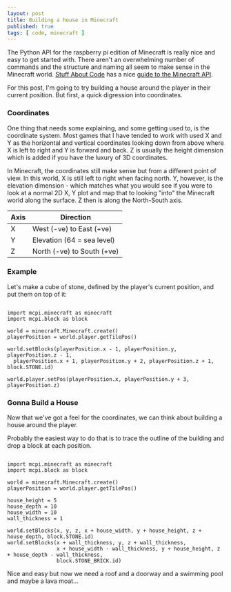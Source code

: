 ```yaml
---
layout: post
title: Building a house in Minecraft
published: true
tags: [ code, minecraft ]
---
```


The Python API for the raspberry pi edition of Minecraft is really nice and easy to
get started with. There aren't an overwhelming number of commands and the structure
and naming all seem to make sense in the Minecraft world. <a href="http://www.stuffaboutcode.com/">Stuff About Code</a>
 has a nice <a href="http://www.stuffaboutcode.com/p/minecraft-api-reference.html">guide to the Minecraft API</a>.

For this post, I'm going to try building a house around the player in their current
position. But first, a quick digression into coordinates.

### Coordinates

One thing that needs some explaining, and some getting used to, is the coordinate
system. Most games that I have tended to work with used X and Y as the horizontal
and vertical coordinates looking down from above where X is left to right and Y is
forward and back. Z is usually the height dimension which is added if you have the luxury
of 3D coordinates.

In Minecraft, the coordinates still make sense but from a different point of view. In
this world, X is still left to right when facing north. Y, however, is the elevation
dimension - which matches what you would see if you were to look at a normal 2D X, Y
plot and map that to looking "into" the Minecraft world along the surface. Z then is
along the North-South axis.

Axis | Direction
---- | ---------
  X  |  West (-ve) to East (+ve)
  Y  |  Elevation (64 = sea level)
  Z  |  North (-ve) to South (+ve)


### Example

Let's make a cube of stone, defined by the player's current position, and put them
on top of it:

~~~

import mcpi.minecraft as minecraft
import mcpi.block as block

world = minecraft.Minecraft.create()
playerPosition = world.player.getTilePos()

world.setBlocks(playerPosition.x - 1, playerPosition.y, playerPosition.z - 1,
  playerPosition.x + 1, playerPosition.y + 2, playerPosition.z + 1, block.STONE.id)

world.player.setPos(playerPosition.x, playerPosition.y + 3, playerPosition.z)

~~~

### Gonna Build a House

Now that we've got a feel for the coordinates, we can think about building a house
around the player.

Probably the easiest way to do that is to trace the outline of the building and
drop a block at each position.

~~~

import mcpi.minecraft as minecraft
import mcpi.block as block

world = minecraft.Minecraft.create()
playerPosition = world.player.getTilePos()

house_height = 5
house_depth = 10
house_width = 10
wall_thickness = 1

world.setBlocks(x, y, z, x + house_width, y + house_height, z + house_depth, block.STONE.id)
world.setBlocks(x + wall_thickness, y, z + wall_thickness,
                x + house_width - wall_thickness, y + house_height, z + house_depth - wall_thickness,
                block.STONE_BRICK.id)
~~~

Nice and easy but now we need a roof and a doorway and a swimming pool and maybe a lava moat...
